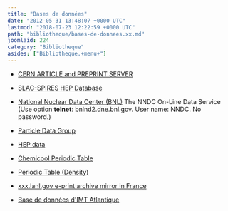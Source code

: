```yaml
---
title: "Bases de données"
date: "2012-05-31 13:48:07 +0000 UTC"
lastmod: "2018-07-23 12:22:59 +0000 UTC"
path: "bibliotheque/bases-de-donnees.xx.md"
joomlaid: 224
category: "Bibliotheque"
asides: ["Bibliotheque.+menu+"]
---
```

*   [CERN ARTICLE and PREPRINT SERVER](http://cdsweb.cern.ch/ "CERN Preprint Server")
*   [SLAC-SPIRES HEP Database](http://inspirehep.net/)
*   [National Nuclear Data Center (BNL)](http://www.nndc.bnl.gov/ "Nuclear Data") The NNDC On-Line Data Service (Use option **telnet**: bnlnd2.dne.bnl.gov. User name: NNDC. No password.)

*   [Particle Data Group](http://www-pdg.lbl.gov/ "Particle Data Group")
*   [HEP data](http://hepdata.cedar.ac.uk/reaction)
*   [Chemicool Periodic Table](http://the-tech.mit.edu/Chemicool/ "Chemicool Periodic Table")
*   [Periodic Table (Density)](http://domains.twave.net/users/yinon/sdensity.html "Periodic Table (Density)")
*   [xxx.lanl.gov e-print archive mirror in France](http://xxx.lpthe.jussieu.fr/)
*   [Base de données d'IMT Atlantique](https://intranet.imt-atlantique.fr/ressources-documentaires/__trashed/revues-bddenligne/)
